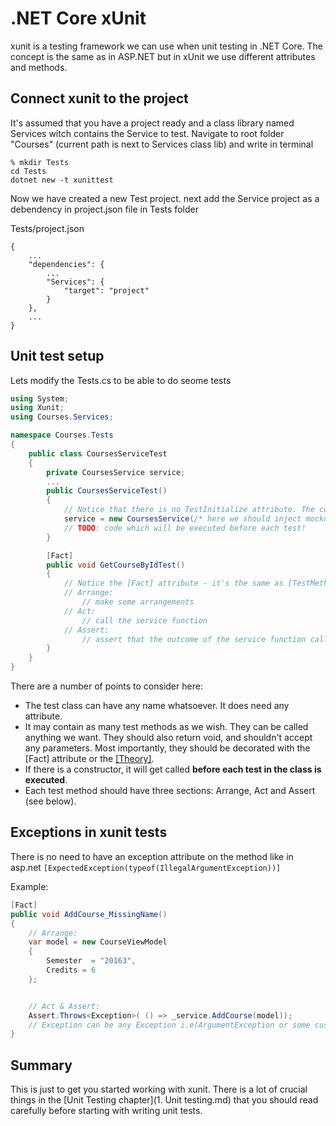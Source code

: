 # .NET Core xUnit

xunit is a testing framework we can use when unit testing in .NET Core. The concept is the same as in ASP.NET but
in xUnit we use different attributes and methods.

## Connect xunit to the project

It's assumed that you have a project ready and a class library named Services witch contains the Service to test.
Navigate to root folder "Courses" (current path is next to Services class lib) and write in terminal

    % mkdir Tests
    cd Tests
    dotnet new -t xunittest

Now we have created a new Test project. next add the Service project as a debendency in project.json file in Tests folder

Tests/project.json
```
{
    ...
    "dependencies": {
        ...
        "Services": {
            "target": "project"
        }
    },
    ...
}
```


## Unit test setup

Lets modify the Tests.cs to be able to do seome tests

```c#
using System;
using Xunit;
using Courses.Services;

namespace Courses.Tests
{
    public class CoursesServiceTest
    {
        private CoursesService service;
        ...
        public CoursesServiceTest()
        {
            // Notice that there is no TestInitialize attribute. The constructor will be called before each test
            service = new CoursesService(/* here we should inject mockup database */);
            // TODO: code which will be executed before each test!
        }

        [Fact]
        public void GetCourseByIdTest()
        {
            // Notice the [Fact] attribute - it's the same as [TestMethod]
            // Arrange:
                // make some arrangements
            // Act:
                // call the service function
            // Assert:
                // assert that the outcome of the service function call is as expected
        }
    }
}
```
There are a number of points to consider here:

* The test class can have any name whatsoever. It does need any attribute.
* It may contain as many test methods as we wish. They can be called anything we want. They should also return void, and shouldn't accept any parameters. Most importantly, they should be decorated with the [Fact] attribute or the [[Theory]](https://xunit.github.io/docs/getting-started-desktop.html#write-first-theory).
* If there is a constructor, it will get called __before each test in the class is executed__.
* Each test method should have three sections: Arrange, Act and Assert (see below).

## Exceptions in xunit tests

There is no need to have an exception attribute on the method like in asp.net ```[ExpectedException(typeof(IllegalArgumentException))]```

Example:

```c#
[Fact]
public void AddCourse_MissingName()
{
    // Arrange:
    var model = new CourseViewModel
    {
        Semester  = "20163",
        Credits = 6
    };


    // Act & Assert:
    Assert.Throws<Exception>( () => _service.AddCourse(model));
    // Exception can be any Exception i.e(ArgumentException or some custom exception)
}
```

## Summary

This is just to get you started working with xunit. There is a lot of crucial things in the [Unit Testing chapter](1. Unit testing.md)
that you should read carefully before starting with writing unit tests.
